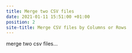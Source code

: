 ```yaml
---
title: Merge two CSV files
date: 2021-01-11 15:51:00 +01:00
position: 2
site-title: Merge CSV files by Columns or Rows
---
```


merge two csv files...
